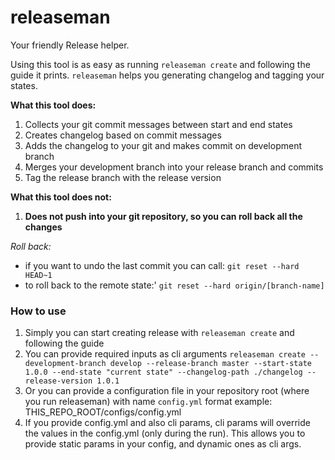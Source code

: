 # releaseman

Your friendly Release helper.

Using this tool is as easy as running `releaseman create` and following the guide
it prints. `releaseman` helps you generating changelog and tagging your states.

**What this tool does:**

1. Collects your git commit messages between start and end states
2. Creates changelog based on commit messages
3. Adds the changelog to your git and makes commit on development branch
4. Merges your development branch into your release branch and commits
5. Tag the release branch with the release version

**What this tool does not:**

1. **Does not push into your git repository, so you can roll back all the changes**

*Roll back:*

* if you want to undo the last commit you can call:
  `git reset --hard HEAD~1`
* to roll back to the remote state:'
  `git reset --hard origin/[branch-name]`

### How to use

1. Simply you can start creating release with `releaseman create` and following the guide
2. You can provide required inputs as cli arguments `releaseman create --development-branch develop --release-branch master --start-state 1.0.0 --end-state "current state" --changelog-path ./changelog --release-version 1.0.1`
3. Or you can provide a configuration file in your repository root (where you run releaseman) with name `config.yml` format example: THIS_REPO_ROOT/configs/config.yml
4. If you provide config.yml and also cli params, cli params will override the values in the config.yml (only during the run). This allows you to provide static params in your config, and dynamic ones as cli args.
